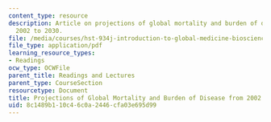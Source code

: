 ```yaml
---
content_type: resource
description: Article on projections of global mortality and burden of disease from
  2002 to 2030.
file: /media/courses/hst-934j-introduction-to-global-medicine-bioscience-technologies-disparities-strategies-spring-2010/8c1489b110c46c0a2446cfa03e695d99_MITHST_934JS10_ses1_proj.pdf
file_type: application/pdf
learning_resource_types:
- Readings
ocw_type: OCWFile
parent_title: Readings and Lectures
parent_type: CourseSection
resourcetype: Document
title: Projections of Global Mortality and Burden of Disease from 2002 to 2030
uid: 8c1489b1-10c4-6c0a-2446-cfa03e695d99
---
```

